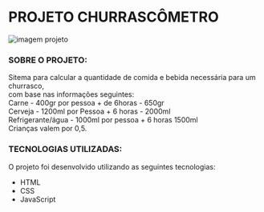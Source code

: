  # PROJETO CHURRASCÔMETRO 
 ![imagem projeto](https://github.com/Rhuan-Gonzaga/Churrascometro/blob/main/projeto.png)
### SOBRE O PROJETO:

  Sitema para calcular a quantidade de comida e bebida necessária para um churrasco,
</br>
com base nas informações seguintes:
</br>
Carne - 400gr por pessoa + de 6horas - 650gr
</br>
Cerveja - 1200ml por Pessoa + 6 horas - 2000ml
</br>
Refrigerante/água - 1000ml por pessoa + 6 horas 1500ml
</br>
Crianças valem por 0,5.

### TECNOLOGIAS UTILIZADAS:

O projeto foi desenvolvido utilizando as seguintes tecnologias:

- HTML
- CSS
- JavaScript
